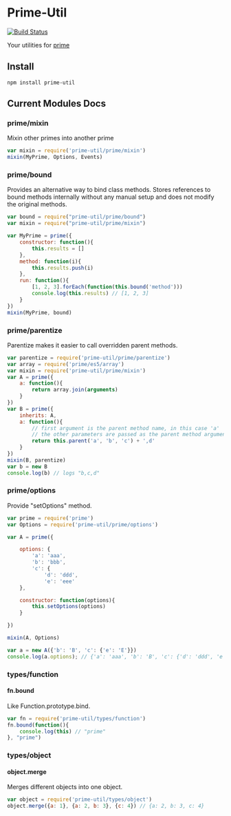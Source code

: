 Prime-Util
==========

[![Build Status](https://secure.travis-ci.org/arian/prime-util.png)](http://travis-ci.org/arian/prime-util)

Your utilities for [prime](https://github.com/mootools/prime)

## Install

    npm install prime-util

## Current Modules Docs

### prime/mixin

Mixin other primes into another prime

```js
var mixin = require('prime-util/prime/mixin')
mixin(MyPrime, Options, Events)
```

### prime/bound

Provides an alternative way to bind class methods. Stores references to bound
methods internally without any manual setup and does not modify the original
methods.

```js
var bound = require("prime-util/prime/bound")
var mixin = require("prime-util/prime/mixin")

var MyPrime = prime({
    constructor: function(){
        this.results = []
    },
    method: function(i){
        this.results.push(i)
    },
    run: function(){
        [1, 2, 3].forEach(function(this.bound('method')))
        console.log(this.results) // [1, 2, 3]
    }
})
mixin(MyPrime, bound)
```

### prime/parentize

Parentize makes it easier to call overridden parent methods.

```js
var parentize = require('prime-util/prime/parentize')
var array = require('prime/es5/array')
var mixin = require('prime-util/prime/mixin')
var A = prime({
    a: function(){
        return array.join(arguments)
    }
})
var B = prime({
    inherits: A,
    a: function(){
        // first argument is the parent method name, in this case 'a'
        // the other parameters are passed as the parent method arguments
        return this.parent('a', 'b', 'c') + ',d'
    }
})
mixin(B, parentize)
var b = new B
console.log(b) // logs "b,c,d"
```

### prime/options

Provide "setOptions" method.

```js
var prime = require('prime')
var Options = require('prime-util/prime/options')

var A = prime({

    options: {
        'a': 'aaa',
        'b': 'bbb',
        'c': {
            'd': 'ddd',
            'e': 'eee'
    },

    constructor: function(options){
        this.setOptions(options)
    }

})

mixin(A, Options)

var a = new A({'b': 'B', 'c': {'e': 'E'}})
console.log(a.options); // {'a': 'aaa', 'b': 'B', 'c': {'d': 'ddd', 'e': 'E'}}
```

### types/function

#### fn.bound

Like Function.prototype.bind.

```js
var fn = require('prime-util/types/function')
fn.bound(function(){
    console.log(this) // "prime"
}, "prime")
```

### types/object

#### object.merge

Merges different objects into one object.

```js
var object = require('prime-util/types/object')
object.merge({a: 1}, {a: 2, b: 3}, {c: 4}) // {a: 2, b: 3, c: 4}
```
